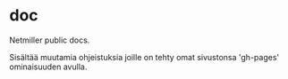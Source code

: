 # doc

Netmiller public docs.

Sisältää muutamia ohjeistuksia joille on tehty omat sivustonsa 'gh-pages' ominaisuuden avulla.

